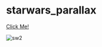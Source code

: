 # starwars_parallax
[Click Me!](https://esadakman.github.io/starwars_parallax/)

![sw2](https://user-images.githubusercontent.com/98649983/168483039-811c6273-f539-4877-9794-e8665f19cad3.gif)
